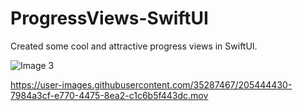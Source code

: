 # ProgressViews-SwiftUI

Created some cool and attractive progress views in SwiftUI.

![Image 3](https://user-images.githubusercontent.com/35287467/205444364-657e77e7-adeb-449f-9383-3fef6d41976a.png)



https://user-images.githubusercontent.com/35287467/205444430-7984a3cf-e770-4475-8ea2-c1c6b5f443dc.mov

